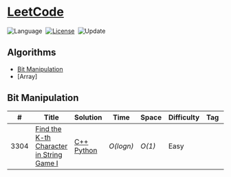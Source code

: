 # [LeetCode](https://leetcode.com/problemset/all/)

![Language](https://img.shields.io/badge/language-Python%20%2F%20Modern%20C++-orange.svg)&nbsp;
[![License](https://img.shields.io/badge/license-MIT-blue.svg)](./LICENSE.md)&nbsp;
![Update](https://img.shields.io/badge/update-weekly-green.svg)&nbsp;

## Algorithms

* [Bit Manipulation](https://github.com/usergit9119/LeetCode-Solutions#bit-manipulation)
* [Array]

## Bit Manipulation
|  #  | Title           |  Solution       |  Time           | Space           | Difficulty    | Tag          | Note| 
|-----|---------------- | --------------- | --------------- | --------------- | ------------- |--------------|-----|
3304 | [Find the K-th Character in String Game I](https://leetcode.com/problems/find-the-k-th-character-in-string-game-i/description/?envType=problem-list-v2&envId=bit-manipulation) | [C++](./C++/find-the-k-th-character-in-string-game-i.cpp) [Python](./Python3/find-the-k-th-character-in-string-game-i.py) | _O(logn)_ | _O(1)_ | Easy || Bitmasks
